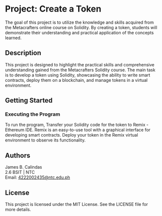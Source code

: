 # Project: Create a Token

The goal of this project is to utilize the knowledge and skills acquired from the Metacrafters online course on Solidity. By creating a token, students will demonstrate their understanding and practical application of the concepts learned.

## Description

This project is designed to highlight the practical skills and comprehensive understanding gained from the Metacrafters Solidity course. The main task is to develop a token using Solidity, showcasing the ability to write smart contracts, deploy them on a blockchain, and manage tokens in a virtual environment.

## Getting Started

### Executing the Program

To run the program, Transfer your Solidity code for the token to Remix - Ethereum IDE. Remix is an easy-to-use tool with a graphical interface for developing smart contracts.  Deploy your token in the Remix virtual environment to observe its functionality.

## Authors

James B. Calindas  
2.6 BSIT | NTC  
Email: 4222002435@ntc.edu.ph

## License

This project is licensed under the MIT License. See the LICENSE file for more details.
